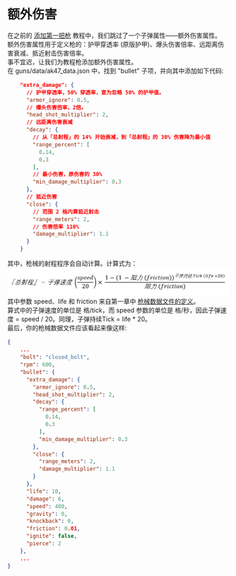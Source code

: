 # 额外伤害
在之前的 [添加第一把枪](/zh/gunpack/first_gun/) 教程中，我们跳过了一个子弹属性——额外伤害属性。   
额外伤害属性用于定义枪的：护甲穿透率 (原版护甲)、爆头伤害倍率、远距离伤害衰减、抵近射击伤害倍率。  
事不宜迟，让我们为教程枪添加额外伤害属性。   
在 guns/data/ak47_data.json 中，找到 "bullet" 子项，并向其中添加如下代码:   
``` json
    "extra_damage": {
      // 护甲穿透率，50% 穿透率，意为忽略 50% 的护甲值。
      "armor_ignore": 0.5,
      // 爆头伤害倍率，2倍。
      "head_shot_multiplier": 2,
      // 远距离伤害衰减
      "decay": {
        // 从「总射程」的 14% 开始衰减，到「总射程」的 30% 伤害降为最小值
        "range_percent": [
          0.14,
          0.3
        ],
        // 最小伤害，原伤害的 30%
        "min_damage_multiplier": 0.3
      },
      // 抵近伤害
      "close": {
        // 范围 2 格内算抵近射击
        "range_meters": 2,
        // 伤害倍率 110%
        "damage_multiplier": 1.1
      }
    }
```
其中，枪械的射程程序会自动计算。计算式为：   
![Max Distance Calculate](./max_distance.png)   
其中参数 speed、life 和 friction 来自第一章中 [枪械数据文件的定义](/zh/gunpack/first_gun/#创建枪械数据文件)。   
算式中的子弹速度的单位是 格/tick，而 speed 参数的单位是 格/秒，因此子弹速度 = speed / 20。同理，子弹持续Tick = life * 20。   
最后，你的枪械数据文件应该看起来像这样:    
``` json
{
    ...
    "bolt": "closed_bolt",
    "rpm": 600,
    "bullet": {
      "extra_damage": {
        "armor_ignore": 0.5,
        "head_shot_multiplier": 2,
        "decay": {
          "range_percent": [
            0.14,
            0.3
          ],
          "min_damage_multiplier": 0.3
        },
        "close": {
          "range_meters": 2,
          "damage_multiplier": 1.1
        }
      },
      "life": 10,
      "damage": 6,
      "speed": 400,
      "gravity": 0,
      "knockback": 0,
      "friction": 0.01,
      "ignite": false,
      "pierce": 2
    },
    ...
}
```